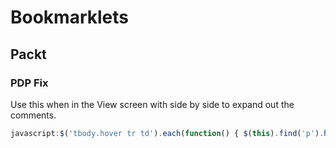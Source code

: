 # Bookmarklets

## Packt

### PDP Fix

Use this when in the View screen with side by side to expand out the comments.

```javascript
javascript:$('tbody.hover tr td').each(function() { $(this).find('p').html($(this).find('a').attr('alt')) });$('.eval_photo').find('img').attr('src','https://d3gnp09177mxuh.cloudfront.net/mapt-skills-images/parrot.gif').attr('width','210').attr('height','150');$('.commentIcon').click(function() { setTimeout(function() { document.getElementById('txtComment').focus(); }, 300) } );
```
